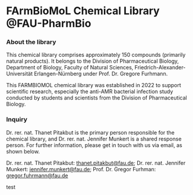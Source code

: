 # FArmBioMoL Chemical Library @FAU-PharmBio

### About the library
This chemical library comprises approximately 150 compounds (primarily natural products). It belongs to the Division of Pharmaceutical Biology, Department of Biology, Faculty of Natural Sciences, Friedrich-Alexander-Universität Erlangen-Nürnberg under Prof. Dr. Gregore Furhmann.

This FARMBIOMOL chemical library was established in 2022 to support scientific research, especially the anti-AMR bacterial infection study conducted by students and scientists from the Division of Pharmaceutical Biology.


### Inquiry
Dr. rer. nat. Thanet Pitakbut is the primary person responsible for the chemical library, and Dr. rer. nat. Jennifer Munkert is a shared response person.
For further information, please get in touch with us via email, as shown below.

Dr. rer. nat. Thanet Pitakbut: thanet.pitakbut@fau.de; Dr. rer. nat. Jennifer Munkert: jennifer.munkert@fau.de; Prof. Dr. Gregor Furhman: gregor.fuhrmann@fau.de

test
